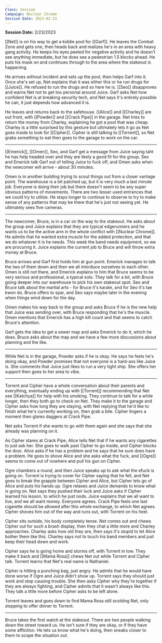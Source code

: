 ```yaml
---
Class: Session
Campaign: Nuclear Chrome
Session Date: 2023-02-23
---
```

**Session Date:** 2/23/2023

[[Net]] is on his way to get a kiddie pool for [[Garf]]. He leaves the Combat Zone and gets one, then heads back and realizes he's in an area with heavy gang activity. He keeps his eyes peeled for negative activity and he doesn't see anything immediate, but he does see a pedestrian 1.5 blocks ahead. He puts his mask on and continues through to the area where the stakeout is happening.

He arrives without incident and sets up the pool, then helps Garf into it. Once she's set up, Net explains that it was either this or he run drugs for [[Juice]]. He refused to run the drugs and so here he is. [[Seo]] disapproves and warns Net not to get too personal around Juice. Garf asks Net how confident Net is at breaking security tech, and Net says it's entirely possible he can, it just depends how advanced it is.

He leaves and returns back to the safehouse. [[Alice]] and [[Charley]] are out front, with [[Powder]] and [[Crack Pipe]] in the garage. Net tries to return the money from Charley, explaining he got a pool that was cheap. Charley is a little surprised by this gesture but ultimately lets it go as Net goes inside to look for [[Cipher]]. Cipher is still talking to [[Torrent]], so Net grabs something to eat then goes to the garage to work on the car.

---

[[Emerick]], [[Omen]], Seo, and Garf get a message from Juice saying taht he has help headed over and they are likely a good fit for the group. Seo and Emerick talk Garf out of telling Juice to fuck off, and Omen asks when the newcomer will arrive - about 30 minutes.

Omen is in another building trying to scout things out from a closer vantage point. The warehouse is a bit patched up, but it is very much a last minute job. Everyone is doing their job but there doesn't seem to be any super obvious patterns of movements. There are two lesser used entrances that we could try to utilize. He stays longer to continue to observe to try to make sense of any patterns that may be there that he's just not seeing yet. He ultimately sees five cameras.

---

The newcomer, Bruce, is in a car on the way to the stakeout. He asks about the group and Juice explains that they are typical edgerunners and he wants us to be the active arm in the whole conflict with [[Nuclear Chrome]]. He admits that he wanted extra muscle for the added protection, and that we do whatever it is he needs. This week the band needs equipment, so we are procuring it. Juice explains the current job to Bruce and will throw extra money at Bruce.

Bruce arrives and Garf first holds him at gun point. Emerick manages to talk the two of them down and then we all intorduce ourselves to each other. Omen is still not there, and Emerick explains to him that Bruce seems to be very serious and professional, a typical solo. They talk for a bit, with Bruce going deeper into our warehouse to pick his own stakeout spot. Seo and Bruce talk about the martial arts - for Bruce it's karate, and for Seo it's tae kwon do. Bruce offers to spar, and Seo says maybe later in the evening when things wind down for the day.

Omen makes his way back to the group and asks Bruce if he is the new help that Juice was sending over, with Bruce responding that he's the muscle. Omen mentions that Emerick has a high kill count and that seems to catch Bruce's attention.

Garf gets the idea to get a sewer map and asks Emerick to do it, which he does. Bruce asks about the map and we have a few more discussions about planning and the like.

---

While Net is in the garage, Powder asks if he is okay. He says he feels he's doing okay, and Powder promises that not everyone is a hard-ass like Juice is. She comments that Juice just likes to run a very tight ship. She offers her support then goes to her area to vibe.

---

Torrent and Cipher have a whole conversation about their parents and everything, eventually ending up with [[Torrent]] recommending that Net see [[Katchya]] for help with his smoking. They continue to talk for a while longer, then they both go to check on Net. They make it to the garage and Cipher asks how long they are staying, with Net replying that he'd like to finish what he's currently working on, then grab a bite. Cipher lingers a moment then glares daggers at Crack Pipe.

Net asks Torrent if she wants to go with them again and she says that she already was planning on it.

As Cipher stares at Crack Pipe, Alice tells Net that if he wants any cigarettes to just ask her. She goes to walk past Cipher to go inside, and Cipher blocks the door. Alice asks if he has a problem and he says that he sure does have a problem. He goes to shove Alice and she asks what the fuck, and [[Ogre]] seems to come out of nowhere and pull his gun on Cipher.

Ogre chambers a round, and then Juice speaks up to ask what the efuck is going on. Torrent is trying to cover for Cipher saying that he fell, and Net goes to break the grapple between Cipher and Alice, but Cipher lets go of Alice and puts his hands up. Ogre relaxes and Juice demands to know what is going on. Net says they pushed their luck and Juice asks if Cipher learned his lesson, to which he just nods. Juice explains that we all want to live, and we all want money. Everyone agrees. Crack Pipe feels one last cigarette should be allowed after this whole exchange, to which Net agrees. Cipher shoves him out of the way and runs out, with Torrent on his heel.

Cipher sits outside, his body completely tense. Net comes out and chews Cipher out for such a brash display, then they chat a little more and Charley approaches. Charley asks how old they are, then says it's stupid to let Alice bother them like this. Charley says not to touch his band members and just keep their head down and work.

Cipher says he is going home and storms off, with Torrent in tow. They make it back and [[Mamá Rosa]] chews Net out while Torrent and Cipher talk. Torrent learns that Net's real name is Nathaniel.

Cipher is hitting a punching bag, just angry. He admits that he would have done worse if Ogre and Juice didn't show up. Torrent says they should just work and stop causing trouble. She then asks Cipher why they're together if they are always fighting, and Cipher admits that it wasn't always like this. They talk a little more before Cipher asks to be left alone.

Torrent leaves and goes down to find Mama Rosa still scolding Net, only stopping to offer dinner to Torrent.

---

Bruce takes the first watch at the stakeout. There are two people walking down the street toward us. He isn't sure if they are okay, or if they have some affliction. He lets us know what he's doing, then sneaks closer to them to scope the situation out.